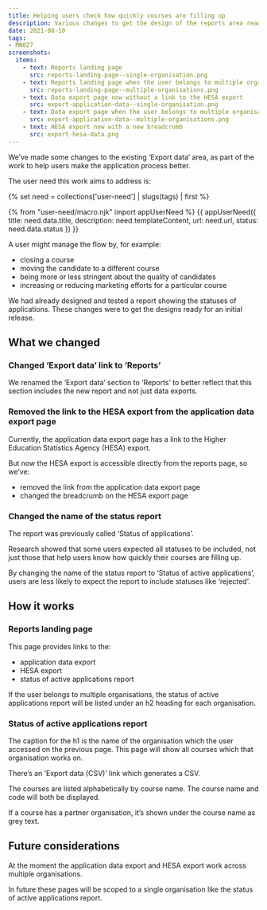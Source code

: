 ```yaml
---
title: Helping users check how quickly courses are filling up
description: Various changes to get the design of the reports area ready for an initial release
date: 2021-08-10
tags:
- MN027
screenshots:
  items:
    - text: Reports landing page
      src: reports-landing-page--single-organisation.png
    - text: Reports landing page when the user belongs to multiple organisations
      src: reports-landing-page--multiple-organisations.png
    - text: Data export page now without a link to the HESA export
      src: export-application-data--single-organisation.png
    - text: Data export page when the user belongs to multiple organisations
      src: export-application-data--multiple-organisations.png
    - text: HESA export now with a new breadcrumb
      src: export-hesa-data.png
---
```


We’ve made some changes to the existing ‘Export data’ area, as part of the work to help users make the application process better.

The user need this work aims to address is:

{% set need = collections['user-need'] | slugs(tags) | first %}

{% from "user-need/macro.njk" import appUserNeed %}
{{ appUserNeed({
  title: need.data.title,
  description: need.templateContent,
  url: need.url,
  status: need.data.status
}) }}

A user might manage the flow by, for example:

- closing a course
- moving the candidate to a different course
- being more or less stringent about the quality of candidates
- increasing or reducing marketing efforts for a particular course

We had already designed and tested a report showing the statuses of applications. These changes were to get the designs ready for an initial release.

## What we changed

### Changed ‘Export data’ link to ‘Reports’

We renamed the ‘Export data’ section to ‘Reports’ to better reflect that this section includes the new report and not just data exports.

### Removed the link to the HESA export from the application data export page

Currently, the application data export page has a link to the Higher Education Statistics Agency (HESA) export.

But now the HESA export is accessible directly from the reports page, so we’ve:

- removed the link from the application data export page
- changed the breadcrumb on the HESA export page

### Changed the name of the status report

The report was previously called ‘Status of applications’.

Research showed that some users expected all statuses to be included, not just those that help users know how quickly their courses are filling up.

By changing the name of the status report to ‘Status of active applications’, users are less likely to expect the report to include statuses like ‘rejected’.

## How it works

### Reports landing page

This page provides links to the:

- application data export
- HESA export
- status of active applications report

If the user belongs to multiple organisations, the status of active applications report will be listed under an h2 heading for each organisation.

### Status of active applications report

The caption for the h1 is the name of the organisation which the user accessed on the previous page. This page will show all courses which that organisation works on.

There’s an ‘Export data (CSV)’ link which generates a CSV.

The courses are listed alphabetically by course name. The course name and code will both be displayed.

If a course has a partner organisation, it’s shown under the course name as grey text.

## Future considerations

At the moment the application data export and HESA export work across multiple organisations.

In future these pages will be scoped to a single organisation like the status of active applications report.

